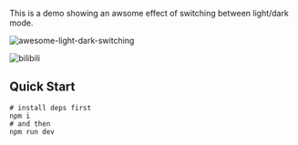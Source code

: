 This is a demo showing an awsome effect of switching between light/dark mode.

![awesome-light-dark-switching](https://static.wayne-wu.com/awesome-light-dark-switching_2022-12-27-22:30:16.gif)

![bilibili](https://static.wayne-wu.com/bilibili_2022-12-27-22:30:23.gif)


## Quick Start

```shell
# install deps first
npm i
# and then
npm run dev
```